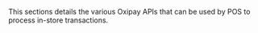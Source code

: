 This sections details the various Oxipay APIs that can be used by POS to process in-store transactions.
